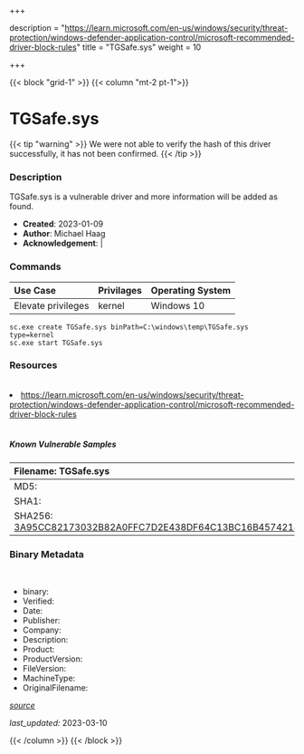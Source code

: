 +++

description = "https://learn.microsoft.com/en-us/windows/security/threat-protection/windows-defender-application-control/microsoft-recommended-driver-block-rules"
title = "TGSafe.sys"
weight = 10

+++


{{< block "grid-1" >}}
{{< column "mt-2 pt-1">}}




# TGSafe.sys 


{{< tip "warning" >}}
We were not able to verify the hash of this driver successfully, it has not been confirmed.
{{< /tip >}}




### Description


TGSafe.sys is a vulnerable driver and more information will be added as found.


- **Created**: 2023-01-09
- **Author**: Michael Haag
- **Acknowledgement**:  | [](https://twitter.com/)

### Commands

| Use Case | Privilages | Operating System | 
|:---- | ---- | ---- |
| Elevate privileges | kernel | Windows 10 |

```
sc.exe create TGSafe.sys binPath=C:\windows\temp\TGSafe.sys type=kernel
sc.exe start TGSafe.sys
```

### Resources
<br>


<li><a href=" https://learn.microsoft.com/en-us/windows/security/threat-protection/windows-defender-application-control/microsoft-recommended-driver-block-rules"> https://learn.microsoft.com/en-us/windows/security/threat-protection/windows-defender-application-control/microsoft-recommended-driver-block-rules</a></li>


<br>


##### Known Vulnerable Samples

| Filename: TGSafe.sys |
|:---- |
|MD5: <a href="https://www.virustotal.com/gui/file/{&#39;Filename&#39;: &#39;TGSafe.sys&#39;, &#39;MD5&#39;: &#39;&#39;, &#39;SHA1&#39;: &#39;&#39;, &#39;SHA256&#39;: &#39;3A95CC82173032B82A0FFC7D2E438DF64C13BC16B4574214C9FE3BE37250925E&#39;}"></a>|
|SHA1: <a href="https://www.virustotal.com/gui/file/{&#39;Filename&#39;: &#39;TGSafe.sys&#39;, &#39;MD5&#39;: &#39;&#39;, &#39;SHA1&#39;: &#39;&#39;, &#39;SHA256&#39;: &#39;3A95CC82173032B82A0FFC7D2E438DF64C13BC16B4574214C9FE3BE37250925E&#39;}"></a>|
|SHA256: <a href="https://www.virustotal.com/gui/file/{&#39;Filename&#39;: &#39;TGSafe.sys&#39;, &#39;MD5&#39;: &#39;&#39;, &#39;SHA1&#39;: &#39;&#39;, &#39;SHA256&#39;: &#39;3A95CC82173032B82A0FFC7D2E438DF64C13BC16B4574214C9FE3BE37250925E&#39;}">3A95CC82173032B82A0FFC7D2E438DF64C13BC16B4574214C9FE3BE37250925E</a>|




### Binary Metadata
<br>

- binary: 
- Verified: 
- Date: 
- Publisher: 
- Company: 
- Description: 
- Product: 
- ProductVersion: 
- FileVersion: 
- MachineType: 
- OriginalFilename: 

[*source*](https://github.com/magicsword-io/LOLDrivers/tree/main/yaml/tgsafe.sys.yml)

*last_updated:* 2023-03-10


{{< /column >}}
{{< /block >}}
